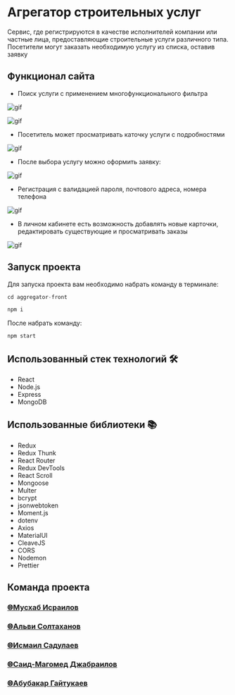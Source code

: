 # Агрегатор строительных услуг

<p>Сервис, где регистрируются в качестве исполнителей компании или частные лица, предоставляющие строительные услуги различного типа. Посетители могут заказать необходимую услугу из списка, оставив заявку</p>

## Функционал сайта

- Поиск услуги с применением многофункционального фильтра

![gif](https://github.com/said-mohmad/aggregator-front/blob/final/filter.gif)

![gif](https://github.com/said-mohmad/aggregator-front/blob/final/find.gif)

- Посетитель может просматривать каточку услуги с подробностями

![gif](https://github.com/said-mohmad/aggregator-front/blob/final/one-card1.gif)

- После выбора услугу можно оформить заявку:

![gif](https://github.com/said-mohmad/aggregator-front/blob/final/order1.gif)

- Регистрация c валидацией пароля, почтового адреса, номера телефона

![gif](https://github.com/said-mohmad/aggregator-front/blob/final/registration.gif)

- В личном кабинете есть возможность добавлять новые карточки, редактировать существующие и просматривать заказы

![gif](https://github.com/said-mohmad/aggregator-front/blob/final/profile-res.gif)

## Запуск проекта

Для запуска проекта вам необходимо набрать команду в терминале:

```javascript
cd aggregator-front
```

```javascript
npm i
```

После набрать команду:

```javascript
npm start
```

## Использованный стек технологий 🛠

- React
- Node.js
- Express
- MongoDB

## Использованные библиотеки 📚

- Redux
- Redux Thunk
- React Router
- Redux DevTools
- React Scroll
- Mongoose
- Multer
- bcrypt
- jsonwebtoken
- Moment.js
- dotenv
- Axios
- MaterialUI
- CleaveJS
- CORS
- Nodemon
- Prettier

## Команда проекта

<h3>
  <a href="https://github.com/muskhab">
        🌐Мусхаб Исраилов
  </a>
</h3>

<h3>
  <a href="https://github.com/alvi-soltakhanov">
        🌐Альви Солтаханов
  </a>
</h3>

<h3>
  <a href="https://github.com/Sadulaev">
        🌐Исмаил Садулаев
  </a>
</h3>

<h3>
  <a href="https://github.com/said-mohmad">
        🌐Саид-Магомед Джабраилов
  </a>
</h3>

<h3>
  <a href="https://github.com/AbuYas7">
        🌐Абубакар Гайтукаев
  </a>
</h3>
